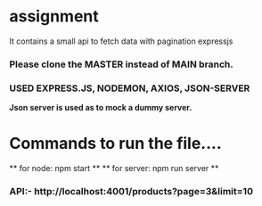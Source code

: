 # assignment 
It contains a small api to fetch data with pagination expressjs
### Please clone the MASTER instead of MAIN branch.

### USED EXPRESS.JS, NODEMON, AXIOS, JSON-SERVER

**Json server is used as to mock a dummy server.**

# Commands to run the file....

** for node: npm start **
** for server: npm run server **

### API:- http://localhost:4001/products?page=3&limit=10
